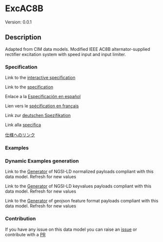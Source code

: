 # ExcAC8B
Version: 0.0.1

## Description 

Adapted from CIM data models. Modified IEEE AC8B alternator-supplied rectifier excitation system with speed input and input limiter.
### Specification

Link to the [interactive specification](https://swagger.lab.fiware.org/?url=https://smart-data-models.github.io/dataModel.EnergyCIM/ExcAC8B/swagger.yaml)

Link to the [specification](https://github.com/smart-data-models/dataModel.EnergyCIM/blob/master/ExcAC8B/doc/spec.md)

Enlace a la [Especificación en español](https://github.com/smart-data-models/dataModel.EnergyCIM/blob/master/ExcAC8B/doc/spec_ES.md)

Lien vers le [spécification en français](https://github.com/smart-data-models/dataModel.EnergyCIM/blob/master/ExcAC8B/doc/spec_FR.md)

Link zur [deutschen Spezifikation](https://github.com/smart-data-models/dataModel.EnergyCIM/blob/master/ExcAC8B/doc/spec_DE.md)

Link alla [specifica](https://github.com/smart-data-models/dataModel.EnergyCIM/blob/master/ExcAC8B/doc/spec_IT.md)

[仕様へのリンク](https://github.com/smart-data-models/dataModel.EnergyCIM/blob/master/ExcAC8B/doc/spec_JA.md)
### Examples
### Dynamic Examples generation

Link to the [Generator](https://smartdatamodels.org/extra/ngsi-ld_generator.php?schemaUrl=https://raw.githubusercontent.com/smart-data-models/dataModel.EnergyCIM/master/ExcAC8B/schema.json&email=info@smartdatamodels.org) of NGSI-LD normalized payloads compliant with this data model. Refresh for new values

Link to the [Generator](https://smartdatamodels.org/extra/ngsi-ld_generator_keyvalues.php?schemaUrl=https://raw.githubusercontent.com/smart-data-models/dataModel.EnergyCIM/master/ExcAC8B/schema.json&email=info@smartdatamodels.org) of NGSI-LD keyvalues payloads compliant with this data model. Refresh for new values

Link to the [Generator](https://smartdatamodels.org/extra/geojson_features_generator.php?schemaUrl=https://raw.githubusercontent.com/smart-data-models/dataModel.EnergyCIM/master/ExcAC8B/schema.json&email=info@smartdatamodels.org) of geojson feature format payloads compliant with this data model. Refresh for new values
### Contribution

 If you have any issue on this data model you can raise an [issue](https://github.com/smart-data-models/dataModel.EnergyCIM/issues)  or contribute with a [PR](https://github.com/smart-data-models/dataModel.EnergyCIM/pulls)